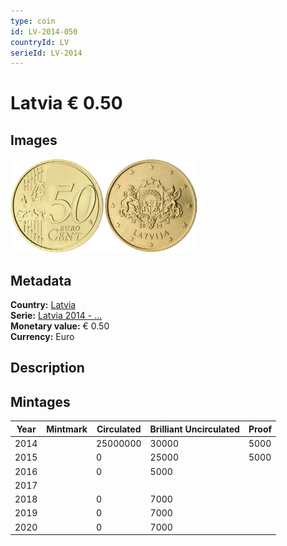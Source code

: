 ```yaml
---
type: coin
id: LV-2014-050
countryId: LV
serieId: LV-2014
---
```


# Latvia € 0.50

## Images

<img src="../../../Images/common-2007-050.png" height="150" alt="Front image"><img src="Images/latvia-2014-050.png" height="150" alt="Back image">

## Metadata

**Country:** [Latvia](../index.md)\
**Serie:** [Latvia 2014 - ...](index.md)\
**Monetary value:** € 0.50\
**Currency:** Euro

## Description


## Mintages

| Year | Mintmark | Circulated | Brilliant Uncirculated | Proof |
| ---- | -------- | ---------- | ---------------------- | ----- |
| 2014 |  | 25000000| 30000 | 5000 |
| 2015 |  | 0| 25000 | 5000 |
| 2016 |  | 0| 5000 |  |
| 2017 |  | |  |  |
| 2018 |  | 0| 7000 |  |
| 2019 |  | 0| 7000 |  |
| 2020 |  | 0| 7000 |  |
